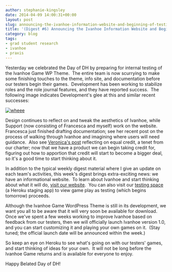 ```yaml
---
author: stephanie-kingsley
date: 2014-04-09 14:00:31+00:00
layout: post
slug: announcing-the-ivanhoe-information-website-and-beginning-of-testing
title: '(Digest #6) Announcing the Ivanhoe Information Website and Beginning of Testing'
category: blog
tags:
- grad student research
- ivanhoe
- praxis
---
```


Yesterday we celebrated the Day of DH by preparing for internal testing of the Ivanhoe Game WP Theme.  The entire team is now scurrying to make some finishing touches to the theme, info site, and documentation before our testers begin their games.  Development has been working to stabilize roles and the role journal features, and they have reported success.  The following image indicates Development's glee at this and similar recent successes:

[![wheee](http://static.scholarslab.org/wp-content/uploads/2014/04/wheee-225x300.jpg)](http://static.scholarslab.org/wp-content/uploads/2014/04/wheee.jpg)

Design continues to reflect on and tweak the aesthetics of Ivanhoe, while Support (now consisting of Francesca and myself) work on the website.  Francesca just finished drafting documentation; see her recent post on the process of walking through Ivanhoe and imagining where users will need guidance.  Also see [Veronica's post](http://www.scholarslab.org/grad-student-research/all-together-now/) reflecting on equal credit, a tenet from our charter; now that we have a product we can begin taking credit for, figuring out how to apportion that credit will start to become a bigger deal, so it's a good time to start thinking about it.

In addition to the typical weekly digest material where I give an update on each team's activities, this week's digest brings extra-exciting news: we have an informational website.  To learn about Ivanhoe and start thinking about what it will do, [visit our website](http://ivanhoe.scholarslab.org/).  You can also visit our [testing space](http://ivanhoe-staging.herokuapp.com/) (a Heroku staging app) to view game play as testing (which begins tomorrow) proceeds.

Although the Ivanhoe Game WordPress Theme is still in its development, we want you all to be aware that it will very soon be available for download.  Once we've spent a few weeks working to improve Ivanhoe based on feedback from our testers, then we will officially launch Ivanhoe version 1.0, and you can start customizing it and playing your own games on it.  (Stay tuned; the official launch date will be announced within the week.)

So keep an eye on Heroku to see what's going on with our testers' games, and start thinking of ideas for your own.  It will not be long before the Ivanhoe Game returns and is available for everyone to enjoy.

Happy Belated Day of DH!

